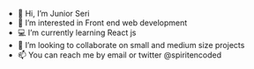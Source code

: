 - 👋 Hi, I’m Junior Seri
- 👀 I’m interested in Front end web development
- 💻 I’m currently learning React js
- 💞️ I’m looking to collaborate on small and medium size projects 
- 📫 You can reach me by email or twitter @spiritencoded

<!---
jmichaelseri/jmichaelseri is a ✨ special ✨ repository because its `README.md` (this file) appears on your GitHub profile.
You can click the Preview link to take a look at your changes.
--->
